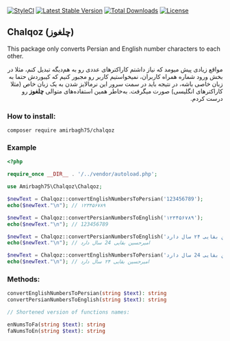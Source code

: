 [![StyleCI](https://github.styleci.io/repos/314990451/shield?branch=main)](https://github.styleci.io/repos/314990451?branch=main) [![Latest Stable Version](https://poser.pugx.org/amirbagh75/chalqoz/v)](//packagist.org/packages/amirbagh75/chalqoz) [![Total Downloads](https://poser.pugx.org/amirbagh75/chalqoz/downloads)](//packagist.org/packages/amirbagh75/chalqoz) [![License](https://poser.pugx.org/amirbagh75/chalqoz/license)](//packagist.org/packages/amirbagh75/chalqoz)

## Chalqoz (چلغوز)

This package only converts Persian and English number characters to each other.

<div dir='rtl'>
    
مواقع زیادی پیش میومد که نیاز داشتم کاراکترهای عددی رو به هم‌دیگه تبدیل کنم، مثلا  در بخش ورود شماره همراه کاربران، نمیخواستیم کاربر رو مجبور کنیم که کیبوردش حتما به زبان خاصی باشه، در نتیجه باید در سمت سرور این نرمالایز شدن به یک زبان خاص (مثلا کاراکترهای انگلیسی) صورت میگرفت. به‌خاطر همین استفاده‌های متوالی **چلغوز** رو درست کردم.
    
</div>

### How to install:
```
composer require amirbagh75/chalqoz
```

### Example
```php
<?php

require_once __DIR__ . '/../vendor/autoload.php';

use Amirbagh75\Chalqoz\Chalqoz;

$newText = Chalqoz::convertEnglishNumbersToPersian('123456789');
echo($newText."\n"); // ۱۲۳۴۵۶۷۸۹

$newText = Chalqoz::convertPersianNumbersToEnglish('۱۲۳۴۵۶۷۸۹');
echo($newText."\n"); // 123456789

$newText = Chalqoz::convertPersianNumbersToEnglish('امیرحسین بقایی ۲۴ سال دارد.');
echo($newText."\n"); // امیرحسین بقایی 24 سال دارد

$newText = Chalqoz::convertEnglishNumbersToPersian('امیرحسین بقایی 24 سال دارد.');
echo($newText."\n"); // امیرحسین بقایی ۲۴ سال دارد

```

### Methods:

```php
convertEnglishNumbersToPersian(string $text): string
convertPersianNumbersToEnglish(string $text): string

// Shortened version of functions names:

enNumsToFa(string $text): string
faNumsToEn(string $text): string
```
